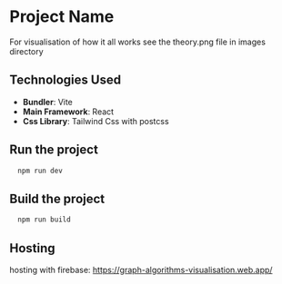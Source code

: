 # Project Name

For visualisation of how it all works see the theory.png file in images directory

## Technologies Used

- **Bundler**: Vite
- **Main Framework**: React
- **Css Library**: Tailwind Css with postcss

## Run the project

```bash
  npm run dev
```

## Build the project

```bash
  npm run build
```

## Hosting
hosting with firebase: https://graph-algorithms-visualisation.web.app/